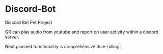 # Discord-Bot
Discord Bot Pet Project

GR can play audio from youtube and report on user activity within a discord server.

Next planned functionality is comprehensive dice-rolling.
